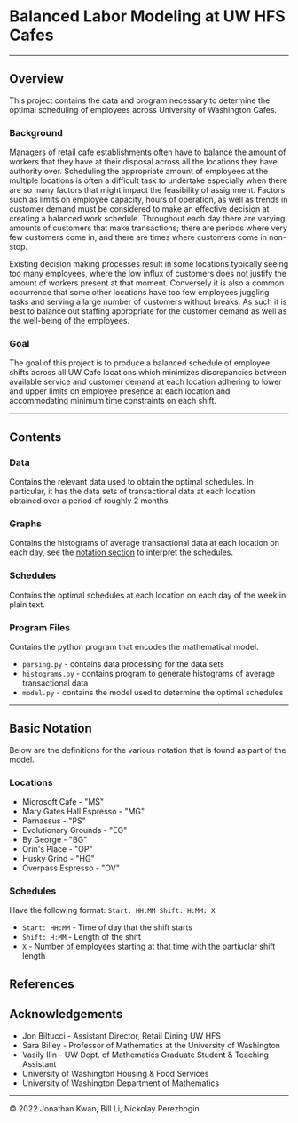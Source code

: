 # Balanced Labor Modeling at UW HFS Cafes

<hr>

## Overview
This project contains the data and program necessary to determine the optimal scheduling of employees across University of Washington Cafes.

### Background
Managers of retail cafe establishments often have to balance the amount of workers that
they have at their disposal across all the locations they have authority over. Scheduling the
appropriate amount of employees at the multiple locations is often a difficult task to
undertake especially when there are so many factors that might impact the feasibility of
assignment. Factors such as limits on employee capacity, hours of operation, as well as trends
in customer demand must be considered to make an effective decision at creating a balanced
work schedule. Throughout each day there are varying amounts of customers that make
transactions; there are periods where very few customers come in, and there are times where
customers come in non-stop.

Existing decision making processes result in some locations typically seeing too many 
employees, where the low influx of customers does not justify the amount of workers present at
that moment. Conversely it is also a common occurrence that some other locations have too few
employees juggling tasks and serving a large number of customers without breaks. As such it is
best to balance out staffing appropriate for the customer demand as well as the well-being of
the employees.

### Goal
The goal of this project is to produce a balanced schedule of employee shifts across all UW Cafe locations which minimizes discrepancies between available service and customer demand at each location adhering to lower and upper limits on employee presence at each location and accommodating minimum time constraints on each shift.

<hr>

## Contents

### Data
Contains the relevant data used to obtain the optimal schedules. In particular, it has the data sets of transactional data at each location
obtained over a period of roughly 2 months.

### Graphs
Contains the histograms of average transactional data at each location on each day, see the [notation section](#schedules-1) to interpret the schedules.

### Schedules
Contains the optimal schedules at each location on each day of the week in plain text.

### Program Files
Contains the python program that encodes the mathematical model.
*  `parsing.py` - contains data processing for the data sets
*  `histograms.py` - contains program to generate histograms of average transactional data
*  `model.py` - contains the model used to determine the optimal schedules

<hr>

## Basic Notation
Below are the definitions for the various notation that is found as part of the model.

### Locations
*  Microsoft Cafe - "MS"
*  Mary Gates Hall Espresso - "MG"
*  Parnassus - "PS"
*  Evolutionary Grounds - "EG"
*  By George - "BG"
*  Orin's Place - "OP"
*  Husky Grind - "HG"
*  Overpass Espresso - "OV"

### Schedules
Have the following format: `Start: HH:MM Shift: H:MM: X`
*  `Start: HH:MM` - Time of day that the shift starts
*  `Shift: H:MM` - Length of the shift
*  `X` - Number of employees starting at that time with the partiuclar shift length


## References

## Acknowledgements
*  Jon Biltucci - Assistant Director, Retail Dining UW HFS
*  Sara Billey - Professor of Mathematics at the University of Washington
*  Vasily Ilin - UW Dept. of Mathematics Graduate Student &amp; Teaching Assistant
*  University of Washington Housing &amp; Food Services
*  University of Washington Department of Mathematics

<hr>

&copy; 2022 Jonathan Kwan, Bill Li, Nickolay Perezhogin